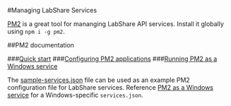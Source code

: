 #Managing LabShare Services

[PM2](https://www.npmjs.com/package/pm2) is a great tool for mananging LabShare API services. Install it globally using `npm i -g pm2`.

##PM2 documentation

###[Quick start](http://pm2.keymetrics.io/docs/usage/quick-start/#cheat-sheet)
###[Configuring PM2 applications](http://pm2.keymetrics.io/docs/usage/application-declaration/)
###[Running PM2 as a Windows service](nssm-services.md)

The [sample-services.json](../sample-services.json) file can be used as an example PM2 configuration file for LabShare services. Reference [PM2 as a Windows service](nssm-services.md) for a Windows-specific `services.json`.
